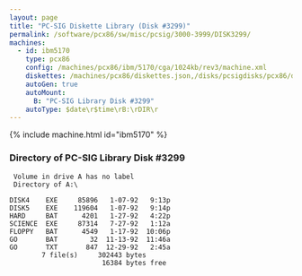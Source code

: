 ```yaml
---
layout: page
title: "PC-SIG Diskette Library (Disk #3299)"
permalink: /software/pcx86/sw/misc/pcsig/3000-3999/DISK3299/
machines:
  - id: ibm5170
    type: pcx86
    config: /machines/pcx86/ibm/5170/cga/1024kb/rev3/machine.xml
    diskettes: /machines/pcx86/diskettes.json,/disks/pcsigdisks/pcx86/diskettes.json
    autoGen: true
    autoMount:
      B: "PC-SIG Library Disk #3299"
    autoType: $date\r$time\rB:\rDIR\r
---
```


{% include machine.html id="ibm5170" %}

### Directory of PC-SIG Library Disk #3299

     Volume in drive A has no label
     Directory of A:\

    DISK4    EXE     85896   1-07-92   9:13p
    DISK5    EXE    119604   1-07-92   9:14p
    HARD     BAT      4201   1-27-92   4:22p
    SCIENCE  EXE     87314   7-27-92   1:12a
    FLOPPY   BAT      4549   1-17-92  10:06p
    GO       BAT        32  11-13-92  11:46a
    GO       TXT       847  12-29-92   2:45a
            7 file(s)     302443 bytes
                           16384 bytes free
